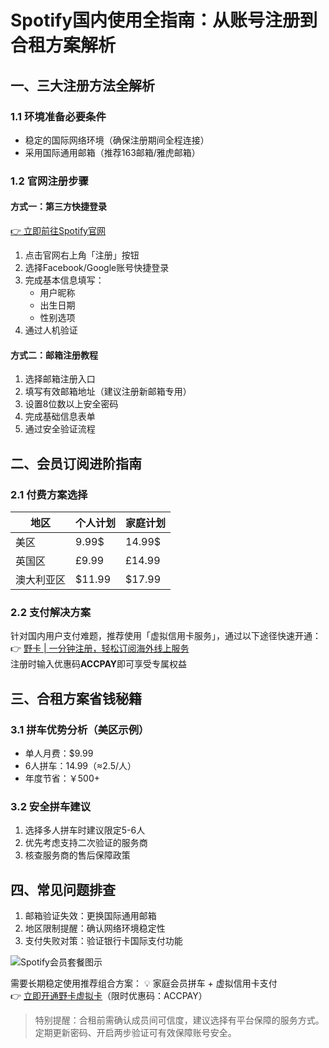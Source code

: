 # Spotify国内使用全指南：从账号注册到合租方案解析

## 一、三大注册方法全解析
### 1.1 环境准备必要条件
- 稳定的国际网络环境（确保注册期间全程连接）
- 采用国际通用邮箱（推荐163邮箱/雅虎邮箱）

### 1.2 官网注册步骤
#### 方式一：第三方快捷登录
[👉 立即前往Spotify官网](https://www.spotify.com)
1. 点击官网右上角「注册」按钮
2. 选择Facebook/Google账号快捷登录
3. 完成基本信息填写：
   - 用户昵称
   - 出生日期
   - 性别选项
4. 通过人机验证

#### 方式二：邮箱注册教程
1. 选择邮箱注册入口
2. 填写有效邮箱地址（建议注册新邮箱专用）
3. 设置8位数以上安全密码
4. 完成基础信息表单
5. 通过安全验证流程

## 二、会员订阅进阶指南
### 2.1 付费方案选择
| 地区       | 个人计划 | 家庭计划 |
|------------|---------|---------|
| 美区       | 9.99$   | 14.99$  | 
| 英国区     | £9.99   | £14.99  |
| 澳大利亚区 | $11.99  | $17.99  |

### 2.2 支付解决方案
针对国内用户支付难题，推荐使用「虚拟信用卡服务」，通过以下途径快速开通：
👉 [野卡 | 一分钟注册，轻松订阅海外线上服务](https://bbtdd.com/yeka)  
注册时输入优惠码**ACCPAY**即可享受专属权益

## 三、合租方案省钱秘籍
### 3.1 拼车优势分析（美区示例）
- 单人月费：$9.99
- 6人拼车：$14.99（≈$2.5/人）
- 年度节省：￥500+

### 3.2 安全拼车建议
1. 选择多人拼车时建议限定5-6人
2. 优先考虑支持二次验证的服务商
3. 核查服务商的售后保障政策

## 四、常见问题排查
1. 邮箱验证失效：更换国际通用邮箱
2. 地区限制提醒：确认网络环境稳定性
3. 支付失败对策：验证银行卡国际支付功能

![Spotify会员套餐图示](https://bbtdd.com/wp-content/uploads/img/62298635493.webp)

需要长期稳定使用推荐组合方案：
💡 家庭会员拼车 + 虚拟信用卡支付  
👉 [立即开通野卡虚拟卡](https://bbtdd.com/yeka)（限时优惠码：ACCPAY）

> 特别提醒：合租前需确认成员间可信度，建议选择有平台保障的服务方式。定期更新密码、开启两步验证可有效保障账号安全。
